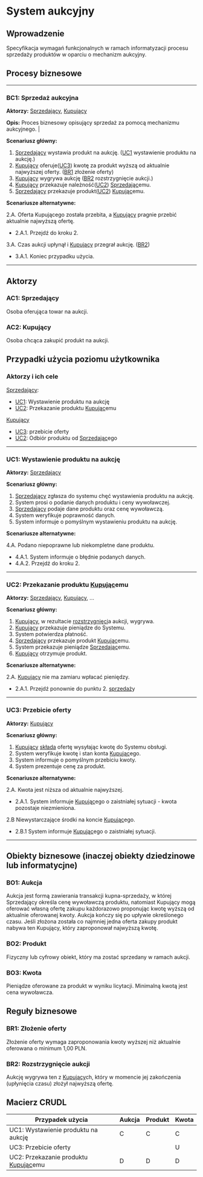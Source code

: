 # System aukcyjny

## Wprowadzenie

Specyfikacja wymagań funkcjonalnych w ramach informatyzacji procesu sprzedaży produktów w oparciu o mechanizm aukcyjny. 

## Procesy biznesowe

---
<a id="bc1"></a>
### BC1: Sprzedaż aukcyjna 

**Aktorzy:** [Sprzedający](#ac1), [Kupujący](#ac2)

**Opis:** Proces biznesowy opisujący sprzedaż za pomocą mechanizmu aukcyjnego. |

**Scenariusz główny:**
1. [Sprzedający](#ac1) wystawia produkt na aukcję. ([UC1](#uc1) wystawienie produktu na aukcję.)
2. [Kupujący](#ac2) oferuje([UC3](#uc3)) kwotę za produkt wyższą od aktualnie najwyższej oferty. ([BR1](#br1) złożenie oferty)
3. [Kupujący](#ac2) wygrywa aukcję ([BR2](#br2) rozstrzygnięcie aukcji.)
4. [Kupujący](#ac2) przekazuje należność([UC2](#uc2)) [Sprzedając](#ac1)emu.
5. [Sprzedający](#ac1) przekazuje produkt([UC2](#uc2)) [Kupując](#ac2)emu.

**Scenariusze alternatywne:** 

2.A. Oferta Kupującego została przebita, a [Kupujący](#ac2) pragnie przebić aktualnie najwyższą ofertę.
* 2.A.1. Przejdź do kroku 2.

3.A. Czas aukcji upłynął i [Kupujący](#ac2) przegrał aukcję. ([BR2](#br2))
* 3.A.1. Koniec przypadku użycia.

---

## Aktorzy

<a id="ac1"></a>
### AC1: Sprzedający

Osoba oferująca towar na aukcji.

<a id="ac2"></a>
### AC2: Kupujący

Osoba chcąca zakupić produkt na aukcji.


## Przypadki użycia poziomu użytkownika

### Aktorzy i ich cele

[Sprzedający](#ac1):
* [UC1](#uc1): Wystawienie produktu na aukcję
* [UC2](#uc2): Przekazanie produktu [Kupując](#ac2)emu

[Kupujący](#ac2)
*  [UC3](#uc3): przebicie oferty
*  [UC2](#uc2): Odbiór produktu od [Sprzedając](#ac1)ego

---
<a id="uc1"></a>
### UC1: Wystawienie produktu na aukcję

**Aktorzy:** [Sprzedający](#ac1)

**Scenariusz główny:**
1. [Sprzedający](#ac1) zgłasza do systemu chęć wystawienia produktu na aukcję.
2. System prosi o podanie danych produktu i ceny wywoławczej.
3. [Sprzedający](#ac1) podaje dane produktu oraz cenę wywoławczą.
4. System weryfikuje poprawność danych.
5. System informuje o pomyślnym wystawieniu produktu na aukcję.

**Scenariusze alternatywne:** 

4.A. Podano niepoprawne lub niekompletne dane produktu.
* 4.A.1. System informuje o błędnie podanych danych.
* 4.A.2. Przejdź do kroku 2.

---

<a id="uc2"></a>
### UC2: Przekazanie produktu [Kupując](#ac2)emu

**Aktorzy:** [Sprzedający](#ac1), [Kupujący](#ac2), ...

**Scenariusz główny:**
1. [Kupujący](#ac2), w rezultacie [rozstrzygnięci](#br2)a aukcji, wygrywa.
2. [Kupujący](#ac2) przekazuje pieniądze do Systemu.
3. System potwierdza płatność.
4. [Sprzedający](#ac1) przekazuje produkt [Kupując](#ac2)emu.
5. System przekazuje pieniądze [Sprzedając](#ac1)emu.
4. [Kupujący](#ac2) otrzymuje produkt.

**Scenariusze alternatywne:** 

2.A. [Kupujący](#ac2) nie ma zamiaru wpłacać pieniędzy.
* 2.A.1. Przejdź ponownie do punktu 2. [sprzedaż](#bc1)y

---

<a id="uc3"></a>
### UC3: Przebicie oferty

**Aktorzy:** [Kupujący](#ac2)

**Scenariusz główny:**
1. [Kupujący](#ac2) [składa](#br1) ofertę wysyłając kwotę do Systemu obsługi.
2. System weryfikuje kwotę i stan konta [Kupując](#ac2)ego.
3. System informuje o pomyślnym przebiciu kwoty.
4. System prezentuje cenę za produkt.


**Scenariusze alternatywne:** 

2.A. Kwota jest niższa od aktualnie najwyższej.
* 2.A.1. System informuje [Kupując](#ac2)ego o zaistniałej sytuacji - kwota pozostaje niezmieniona.

2.B Niewystarczające środki na koncie [Kupując](#ac2)ego.
* 2.B.1 System informuje [Kupując](#ac2)ego o zaistniałej sytuacji. 

---
## Obiekty biznesowe (inaczej obiekty dziedzinowe lub informatycjne)

### BO1: Aukcja

Aukcja jest formą zawierania transakcji kupna-sprzedaży, w której Sprzedający określa cenę wywoławczą produktu, natomiast Kupujący mogą oferować własną ofertę zakupu każdorazowo proponując kwotę wyższą od aktualnie oferowanej kwoty. Aukcja kończy się po upływie określonego czasu. Jeśli złożona została co najmniej jedna oferta zakupy produkt nabywa ten Kupujący, który zaproponował najwyższą kwotę. 

### BO2: Produkt

Fizyczny lub cyfrowy obiekt, który ma zostać sprzedany w ramach aukcji.

### BO3: Kwota

Pieniądze oferowane za produkt w wyniku licytacji. Minimalną kwotą jest cena wywoławcza.

## Reguły biznesowe

<a id="br1"></a>
### BR1: Złożenie oferty

Złożenie oferty wymaga zaproponowania kwoty wyższej niż aktualnie oferowana o minimum 1,00 PLN.


<a id="br2"></a>
### BR2: Rozstrzygnięcie aukcji

Aukcję wygrywa ten z [Kupujący](#ac2)ch, który w momencie jej zakończenia (upłynięcia czasu) złożył najwyższą ofertę.

## Macierz CRUDL


| Przypadek użycia                                  | Aukcja | Produkt | Kwota      |
| ------------------------------------------------- | ------ | ------- | ---------- |
| UC1: Wystawienie produktu na aukcję               |    C   |    C    |      C     |
| UC3: Przebicie oferty                             |        |         |      U     |
| UC2: Przekazanie produktu [Kupując](#ac2)emu      |    D   |    D    |      D     |


